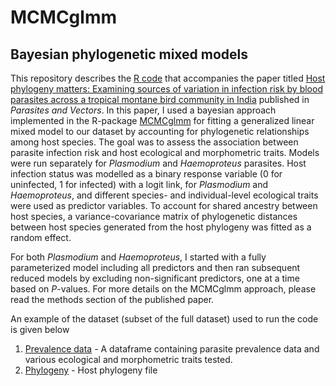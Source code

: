 # MCMCglmm
## Bayesian phylogenetic mixed models 

This repository describes the [R code](SppMCMCglmm_example_PG.R) that accompanies the paper titled [Host phylogeny matters: Examining sources of variation in infection risk by blood parasites across a tropical montane bird community in India](https://parasitesandvectors.biomedcentral.com/articles/10.1186/s13071-020-04404-8) published in *Parasites and Vectors*. In this paper, I used a bayesian approach implemented in the R-package [MCMCglmm](https://rdrr.io/github/jarrodhadfield/MCMCglmm/) for fitting a generalized linear mixed model to our dataset by accounting for phylogenetic relationships among host species. The goal was to assess the association between parasite infection risk and host ecological and morphometric traits. Models were run separately for *Plasmodium* and *Haemoproteus* parasites. Host infection status was modelled as a binary response variable (0 for uninfected, 1 for infected) with a logit link, for *Plasmodium* and *Haemoproteus*, and different species- and individual-level ecological traits were used as predictor variables. To account for shared ancestry between host species, a variance-covariance matrix of phylogenetic distances between host species generated from the host phylogeny was fitted as a random effect.

For both *Plasmodium* and *Haemoproteus*, I started with a fully parameterized model including all predictors and then ran subsequent reduced models by excluding non-significant predictors, one at a time based on *P*-values. For more details on the MCMCglmm approach, please read the methods section of the published paper.

An example of the dataset (subset of the full dataset) used to run the code is given below
1. [Prevalence data](Prevalence_data_example.csv) - A dataframe containing parasite prevalence data and various ecological and morphometric traits tested.
2. [Phylogeny](species_tree.tre) - Host phylogeny file
